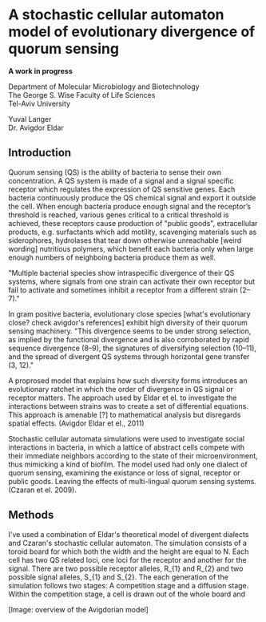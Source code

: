 A stochastic cellular automaton model of evolutionary divergence of quorum sensing
==================================================================================

**A work in progress**

Department of Molecular Microbiology and Biotechnology  
The George S. Wise Faculty of Life Sciences  
Tel-Aviv University

Yuval Langer  
Dr. Avigdor Eldar

Introduction
------------

Quorum sensing (QS) is the ability of bacteria to sense their own concentration.
A QS system is made of a signal and a signal specific receptor which regulates the expression of QS sensitive genes.
Each bacteria continuously produce the QS chemical signal and export it outside the cell.
When enough bacteria produce enough signal and the receptor’s threshold is reached, various genes critical to 
a critical threshold is achieved, these receptors cause production of
"public goods", extracellular products, e.g. surfactants which add motility,
scavenging materials such as siderophores, hydrolases that tear down
otherwise unreachable [weird wording] nutritious polymers,
which benefit each bacteria only when large enough numbers of neighboing
bacteria produce them as well.

[//]: # (What about the lingua franca of quorum sensing?)

"Multiple bacterial species show intraspecific
divergence of their QS systems, where signals from one strain can
activate their own receptor but fail to activate and sometimes inhibit
a receptor from a different strain (2–7)."

In gram positive bacteria, evolutionary close species
[what's evolutionary close? check avigdor's references] exhibit
high diversity of their quorum sensing machinery. "This divergence
seems to be under strong selection, as implied by the functional
divergence and is also corroborated by rapid sequence divergence
(8–9), the signatures of diversifying selection (10–11), and the
spread of divergent QS systems through horizontal gene transfer
(3, 12)."

A proprosed model
that explains how such diversity forms introduces an evolutionary ratchet
in which the order of divergence in QS signal or receptor matters.
The approach used by Eldar et el. to investigate the interactions between
strains was to create a set of differential equations.
This approach is amenable [?] to mathematical analysis
but disregards spatial effects. (Avigdor Eldar et el., 2011)

Stochastic cellular automata simulations were used to investigate social
interactions in bacteria, in which a lattice of abstract cells
compete with their immediate neighbors according to the state of their
microenvironment, thus mimicking a kind of biofilm.
The model used had only one dialect of quorum sensing, examining the existance
or loss of signal, receptor or public goods. Leaving the effects of
multi-lingual quorum sensing systems. (Czaran et el. 2009).

Methods
-------

I've used a combination of Eldar's theoretical model of divergent dialects
and Czaran's stochastic cellular automaton. The simulation consists of a toroid board for which both the width and the height are equal to N.
Each cell has two QS related loci, one loci for the receptor and
another for the signal.
There are two possible receptor alleles, R_{1} and R_{2} and two possible
signal alleles, S_{1} and S_{2}.
The each generation of the simulation follows two stages:
A competition stage and a diffusion stage.
Within the competition stage, a cell is drawn out of the whole board and

[Image: overview of the Avigdorian model]
